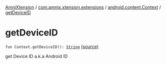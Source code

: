 [AmniXtension](../../index.md) / [com.amnix.xtension.extensions](../index.md) / [android.content.Context](index.md) / [getDeviceID](./get-device-i-d.md)

# getDeviceID

`fun Context.getDeviceID(): `[`String`](https://kotlinlang.org/api/latest/jvm/stdlib/kotlin/-string/index.html) [(source)](https://github.com/AmniX/AmniXTension/tree/master/AmniXtension/src/main/java/com/amnix/xtension/extensions/ContextExtension.kt#L475)

get Device ID a.k.a Android ID

